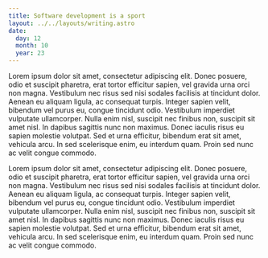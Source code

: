 ```yaml
---
title: Software development is a sport
layout: ../../layouts/writing.astro
date:
  day: 12
  month: 10
  year: 23
---
```


Lorem ipsum dolor sit amet, consectetur adipiscing elit. Donec posuere,
odio et suscipit pharetra, erat tortor efficitur sapien, vel gravida
urna orci non magna. Vestibulum nec risus sed nisi sodales facilisis at
tincidunt dolor. Aenean eu aliquam ligula, ac consequat turpis. Integer
sapien velit, bibendum vel purus eu, congue tincidunt odio. Vestibulum
imperdiet vulputate ullamcorper. Nulla enim nisl, suscipit nec finibus
non, suscipit sit amet nisl. In dapibus sagittis nunc non maximus. Donec
iaculis risus eu sapien molestie volutpat. Sed et urna efficitur,
bibendum erat sit amet, vehicula arcu. In sed scelerisque enim, eu
interdum quam. Proin sed nunc ac velit congue commodo.

Lorem ipsum dolor sit amet, consectetur adipiscing elit. Donec posuere,
odio et suscipit pharetra, erat tortor efficitur sapien, vel gravida
urna orci non magna. Vestibulum nec risus sed nisi sodales facilisis at
tincidunt dolor. Aenean eu aliquam ligula, ac consequat turpis. Integer
sapien velit, bibendum vel purus eu, congue tincidunt odio. Vestibulum
imperdiet vulputate ullamcorper. Nulla enim nisl, suscipit nec finibus
non, suscipit sit amet nisl. In dapibus sagittis nunc non maximus. Donec
iaculis risus eu sapien molestie volutpat. Sed et urna efficitur,
bibendum erat sit amet, vehicula arcu. In sed scelerisque enim, eu
interdum quam. Proin sed nunc ac velit congue commodo.
